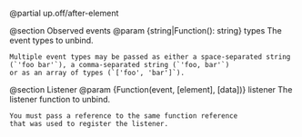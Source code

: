 @partial up.off/after-element

@section Observed events
  @param {string|Function(): string} types
    The event types to unbind.
  
    Multiple event types may be passed as either a space-separated string (`'foo bar'`), a comma-separated string (`'foo, bar'`)
    or as an array of types (`['foo', 'bar']`).

@section Listener
  @param {Function(event, [element], [data])} listener
    The listener function to unbind.
  
    You must pass a reference to the same function reference
    that was used to register the listener.
